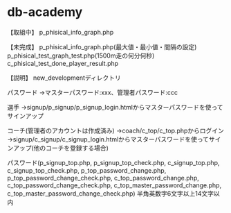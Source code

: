 # db-academy

【取組中】
p_phisical_info_graph.php

【未完成】
p_phisical_info_graph.php(最大値・最小値・間隔の設定)
p_phisical_test_graph_test.php(1500m走の何分何秒)
c_phisical_test_done_player_result.php

【説明】
new_developmentディレクトリ

パスワード
→マスターパスワード:xxx、管理者パスワード:ccc

選手
→signup/p_signup/p_signup_login.htmlからマスターパスワードを使ってサインアップ

コーチ(管理者のアカウントは作成済み)
→coach/c_top/c_top.phpからログイン
→signup/c_signup/c_signup_login.htmlからマスターパスワードを使ってサインアップ(他のコーチを登録する場合)

パスワード(p_signup_top.php, p_signup_top_check.php, c_signup_top.php, c_signup_top_check.php, p_top_password_change.php, p_top_password_change_check.php, c_top_password_change.php, c_top_password_change_check.php, c_top_master_password_change.php, c_top_master_password_change_check.php)
半角英数字6文字以上14文字以内

